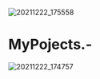 ![20211222_175558](https://user-images.githubusercontent.com/97457075/148988201-25d311aa-14e0-438c-adb3-35ed37f3a653.jpg)
# MyPojects.-
![20211222_174757](https://user-images.githubusercontent.com/97457075/148989303-0da14702-23a7-4be4-b8c6-8f7c243849f4.jpg)
